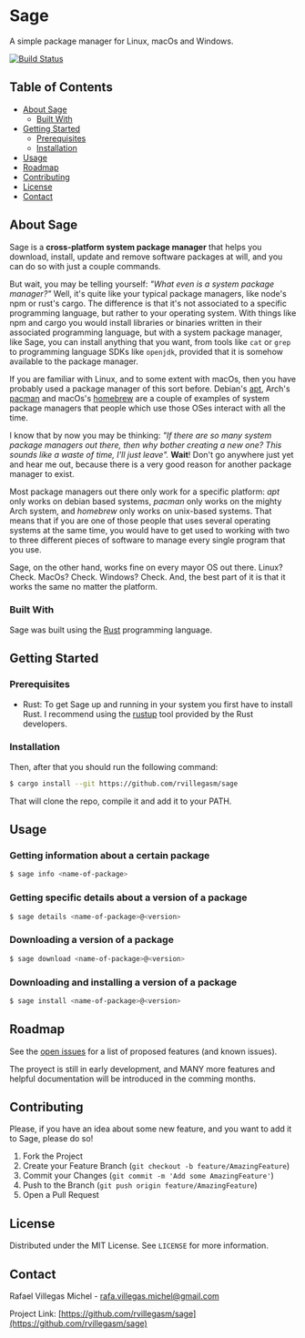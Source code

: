 # Sage

A simple package manager for Linux, macOs and Windows.

[![Build Status](https://travis-ci.org/rvillegasm/sage.svg?branch=master)](https://travis-ci.org/rvillegasm/sage)


<!-- PROJECT LOGO -->
<!-- <br />
<p align="center">
  <a href="https://github.com/othneildrew/Best-README-Template">
    <img src="images/logo.png" alt="Logo" width="80" height="80">
  </a>

  <h3 align="center">Best-README-Template</h3>

  <p align="center">
    An awesome README template to jumpstart your projects!
    <br />
    <a href="https://github.com/othneildrew/Best-README-Template"><strong>Explore the docs »</strong></a>
    <br />
    <br />
    <a href="https://github.com/othneildrew/Best-README-Template">View Demo</a>
    ·
    <a href="https://github.com/othneildrew/Best-README-Template/issues">Report Bug</a>
    ·
    <a href="https://github.com/othneildrew/Best-README-Template/issues">Request Feature</a>
  </p>
</p> -->

<!-- TABLE OF CONTENTS -->
## Table of Contents

* [About Sage](#about-sage)
  * [Built With](#built-with)
* [Getting Started](#getting-started)
  * [Prerequisites](#prerequisites)
  * [Installation](#installation)
* [Usage](#usage)
* [Roadmap](#roadmap)
* [Contributing](#contributing)
* [License](#license)
* [Contact](#contact)



<!-- ABOUT THE PROJECT -->
## About Sage
Sage is a **cross-platform system package manager** that helps you download,
install, update and remove software packages at will, and you can do so
with just a couple commands. 

But wait, you may be telling yourself: 
*"What even is a system package manager?"*
Well, it's quite like your typical package managers, like
node's npm or rust's cargo. The difference is that it's not associated to a
specific programming language, but rather to your operating system.
With things like npm and cargo you would install libraries or binaries
written in their associated programming language, but with a system package
manager, like Sage, you can install anything that you want, from tools like 
`cat` or `grep` to programming language SDKs like `openjdk`, provided that it is somehow available to the package manager.

If you are familiar with Linux, and to some extent with macOs, then you
have probably used a package manager of this sort before. 
Debian's [apt](https://en.wikipedia.org/wiki/APT_(software)), 
Arch's [pacman](https://wiki.archlinux.org/index.php/Pacman) 
and macOs's [homebrew](https://brew.sh/) are a couple of examples of
system package managers that people which use those OSes interact with
all the time.

I know that by now you may be thinking:
*"If there are so many system package managers out there,
then why bother creating a new one? This sounds like a waste of time, I'll
just leave".* **Wait**! Don't go anywhere just yet and hear me out, because
there is a very good reason for another package manager to exist.

Most package managers out there only work for a specific platform: *apt* 
only works on debian based systems, *pacman* only works on the mighty
Arch system, and *homebrew* only works on unix-based systems. That means that
if you are one of those people that uses several operating systems at the
same time, you would have to get used to working with two to three
different pieces of software to manage every single program that you use.

Sage, on the other hand, works fine on every mayor OS out there. Linux? Check. MacOs? Check. Windows? Check. And, the best part of it is that it
works the same no matter the platform.

### Built With
Sage was built using the [Rust](https://www.rust-lang.org/)
programming language.

<!-- GETTING STARTED -->
## Getting Started

### Prerequisites
* Rust: To get Sage up and running in your system you first have to install 
  Rust. I recommend using the 
  [rustup](https://www.rust-lang.org/tools/install) 
  tool provided by the Rust developers.

### Installation
Then, after that you should run the following command:
```bash
$ cargo install --git https://github.com/rvillegasm/sage
```
That will clone the repo, compile it and add it to your PATH.

<!-- USAGE EXAMPLES -->
## Usage

### Getting information about a certain package
```bash
$ sage info <name-of-package>
```

### Getting specific details about a version of a package
```bash
$ sage details <name-of-package>@<version>
```

### Downloading a version of a package
```bash
$ sage download <name-of-package>@<version>
```

### Downloading and installing a version of a package
```bash
$ sage install <name-of-package>@<version>
```

<!-- ROADMAP -->
## Roadmap
See the [open issues](https://github.com/rvillegasm/sage/issues) for a list
of proposed features (and known issues).

The proyect is still in early development, and MANY more features
and helpful documentation will be introduced in the comming months.

<!-- CONTRIBUTING -->
## Contributing
Please, if you have an idea about some new feature, and you want to add
it to Sage, please do so!

1. Fork the Project
2. Create your Feature Branch (`git checkout -b feature/AmazingFeature`)
3. Commit your Changes (`git commit -m 'Add some AmazingFeature'`)
4. Push to the Branch (`git push origin feature/AmazingFeature`)
5. Open a Pull Request

<!-- LICENSE -->
## License
Distributed under the MIT License. See `LICENSE` for more information.

<!-- CONTACT -->
## Contact
Rafael Villegas Michel - rafa.villegas.michel@gmail.com

Project Link: [https://github.com/rvillegasm/sage](https://github.com/rvillegasm/sage)
